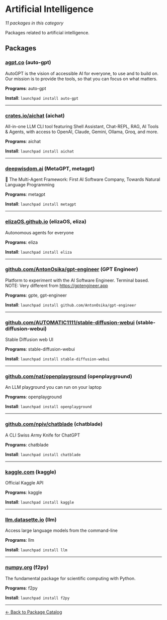# Artificial Intelligence

*11 packages in this category*

Packages related to artificial intelligence.

## Packages

### [agpt.co](../packages/agpt.co/index.md) (auto-gpt)

AutoGPT is the vision of accessible AI for everyone, to use and to build on. Our mission is to provide the tools, so that you can focus on what matters.

**Programs**: auto-gpt

**Install**: `launchpad install auto-gpt`

---

### [crates.io/aichat](../packages/crates.io/aichat/index.md) (aichat)

All-in-one LLM CLI tool featuring Shell Assistant, Chat-REPL, RAG, AI Tools & Agents, with access to OpenAI, Claude, Gemini, Ollama, Groq, and more.

**Programs**: aichat

**Install**: `launchpad install aichat`

---

### [deepwisdom.ai](../packages/deepwisdom.ai/index.md) (MetaGPT, metagpt)

🌟 The Multi-Agent Framework: First AI Software Company, Towards Natural Language Programming

**Programs**: metagpt

**Install**: `launchpad install metagpt`

---

### [elizaOS.github.io](../packages/elizaOS.github.io/index.md) (elizaOS, eliza)

Autonomous agents for everyone

**Programs**: eliza

**Install**: `launchpad install eliza`

---

### [github.com/AntonOsika/gpt-engineer](../packages/github.com/AntonOsika/gpt-engineer.md) (GPT Engineer)

Platform to experiment with the AI Software Engineer. Terminal based. NOTE: Very different from https://gptengineer.app

**Programs**: gpte, gpt-engineer

**Install**: `launchpad install github.com/AntonOsika/gpt-engineer`

---

### [github.com/AUTOMATIC1111/stable-diffusion-webui](../packages/github.com/AUTOMATIC1111/stable-diffusion-webui.md) (stable-diffusion-webui)

Stable Diffusion web UI

**Programs**: stable-diffusion-webui

**Install**: `launchpad install stable-diffusion-webui`

---

### [github.com/nat/openplayground](../packages/github.com/nat/openplayground.md) (openplayground)

An LLM playground you can run on your laptop

**Programs**: openplayground

**Install**: `launchpad install openplayground`

---

### [github.com/npiv/chatblade](../packages/github.com/npiv/chatblade.md) (chatblade)

A CLI Swiss Army Knife for ChatGPT

**Programs**: chatblade

**Install**: `launchpad install chatblade`

---

### [kaggle.com](../packages/kaggle.com/index.md) (kaggle)

Official Kaggle API

**Programs**: kaggle

**Install**: `launchpad install kaggle`

---

### [llm.datasette.io](../packages/llm.datasette.io/index.md) (llm)

Access large language models from the command-line

**Programs**: llm

**Install**: `launchpad install llm`

---

### [numpy.org](../packages/numpy.org/index.md) (f2py)

The fundamental package for scientific computing with Python.

**Programs**: f2py

**Install**: `launchpad install f2py`

---

[← Back to Package Catalog](../package-catalog.md)
